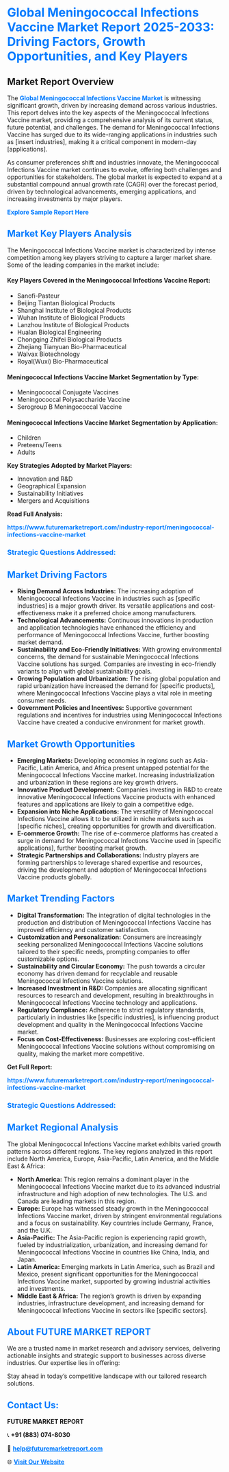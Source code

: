 <h1 style="color: #007BFF;">Global Meningococcal Infections Vaccine Market Report 2025-2033: Driving Factors, Growth Opportunities, and Key Players</h1>

<section id="overview">
<h2>Market Report Overview</h2>
<p>The <a href="https://www.futuremarketreport.com/industry-report/meningococcal-infections-vaccine-market" style="color: #007BFF; text-decoration: none;"><strong>Global Meningococcal Infections Vaccine Market</strong></a> is witnessing significant growth, driven by increasing demand across various industries. This report delves into the key aspects of the Meningococcal Infections Vaccine market, providing a comprehensive analysis of its current status, future potential, and challenges. The demand for Meningococcal Infections Vaccine has surged due to its wide-ranging applications in industries such as [insert industries], making it a critical component in modern-day [applications].</p>
<p>As consumer preferences shift and industries innovate, the Meningococcal Infections Vaccine market continues to evolve, offering both challenges and opportunities for stakeholders. The global market is expected to expand at a substantial compound annual growth rate (CAGR) over the forecast period, driven by technological advancements, emerging applications, and increasing investments by major players.</p>
</section>

<section id="overview">
<p><a href="https://www.futuremarketreport.com/request-sample/reportId=86019" style="color: #007BFF; text-decoration: none;"><strong>Explore Sample Report Here</strong></a></p>
</section>

<section id="key-players">
<h2 style="color: #007BFF;">Market Key Players Analysis</h2>
<p>The Meningococcal Infections Vaccine market is characterized by intense competition among key players striving to capture a larger market share. Some of the leading companies in the market include:</p>
<h4>Key Players Covered in the Meningococcal Infections Vaccine Report:</h4>
<ul><li>Sanofi-Pasteur</li><li>Beijing Tiantan Biological Products</li><li>Shanghai Institute of Biological Products</li><li>Wuhan Institute of Biological Products</li><li>Lanzhou Institute of Biological Products</li><li>Hualan Biological Engineering</li><li>Chongqing Zhifei Biological Products</li><li>Zhejiang Tianyuan Bio-Pharmaceutical</li><li>Walvax Biotechnology</li><li>Royal(Wuxi) Bio-Pharmaceutical</li></ul>
<h4>Meningococcal Infections Vaccine Market Segmentation by Type:</h4>
<ul><li>Meningococcal Conjugate Vaccines</li><li>Meningococcal Polysaccharide Vaccine</li><li>Serogroup B Meningococcal Vaccine</li></ul>

<h4>Meningococcal Infections Vaccine Market Segmentation by Application:</h4>
<ul><li>Children</li><li>Preteens/Teens</li><li>Adults</li></ul>
<p><strong>Key Strategies Adopted by Market Players:</strong></p>
<ul>
<li>Innovation and R&D</li>
<li>Geographical Expansion</li>
<li>Sustainability Initiatives</li>
<li>Mergers and Acquisitions</li>
</ul>
</section>

<section>
<p><strong>Read Full Analysis: </strong></p><a href="https://www.futuremarketreport.com/industry-report/meningococcal-infections-vaccine-market" style="color: #007BFF; text-decoration: none;"><strong>https://www.futuremarketreport.com/industry-report/meningococcal-infections-vaccine-market</strong></a>
<h3 style="color: #007BFF;">Strategic Questions Addressed:</h3>
</section>

<section id="driving-factors">
<h2 style="color: #007BFF;">Market Driving Factors</h2>
<ul>
<li><strong>Rising Demand Across Industries:</strong> The increasing adoption of Meningococcal Infections Vaccine in industries such as [specific industries] is a major growth driver. Its versatile applications and cost-effectiveness make it a preferred choice among manufacturers.</li>
<li><strong>Technological Advancements:</strong> Continuous innovations in production and application technologies have enhanced the efficiency and performance of Meningococcal Infections Vaccine, further boosting market demand.</li>
<li><strong>Sustainability and Eco-Friendly Initiatives:</strong> With growing environmental concerns, the demand for sustainable Meningococcal Infections Vaccine solutions has surged. Companies are investing in eco-friendly variants to align with global sustainability goals.</li>
<li><strong>Growing Population and Urbanization:</strong> The rising global population and rapid urbanization have increased the demand for [specific products], where Meningococcal Infections Vaccine plays a vital role in meeting consumer needs.</li>
<li><strong>Government Policies and Incentives:</strong> Supportive government regulations and incentives for industries using Meningococcal Infections Vaccine have created a conducive environment for market growth.</li>
</ul>
</section>

<section id="growth-opportunities">
<h2 style="color: #007BFF;">Market Growth Opportunities</h2>
<ul>
<li><strong>Emerging Markets:</strong> Developing economies in regions such as Asia-Pacific, Latin America, and Africa present untapped potential for the Meningococcal Infections Vaccine market. Increasing industrialization and urbanization in these regions are key growth drivers.</li>
<li><strong>Innovative Product Development:</strong> Companies investing in R&D to create innovative Meningococcal Infections Vaccine products with enhanced features and applications are likely to gain a competitive edge.</li>
<li><strong>Expansion into Niche Applications:</strong> The versatility of Meningococcal Infections Vaccine allows it to be utilized in niche markets such as [specific niches], creating opportunities for growth and diversification.</li>
<li><strong>E-commerce Growth:</strong> The rise of e-commerce platforms has created a surge in demand for Meningococcal Infections Vaccine used in [specific applications], further boosting market growth.</li>
<li><strong>Strategic Partnerships and Collaborations:</strong> Industry players are forming partnerships to leverage shared expertise and resources, driving the development and adoption of Meningococcal Infections Vaccine products globally.</li>
</ul>
</section>

<section id="trending-factors">
<h2 style="color: #007BFF;">Market Trending Factors</h2>
<ul>
<li><strong>Digital Transformation:</strong> The integration of digital technologies in the production and distribution of Meningococcal Infections Vaccine has improved efficiency and customer satisfaction.</li>
<li><strong>Customization and Personalization:</strong> Consumers are increasingly seeking personalized Meningococcal Infections Vaccine solutions tailored to their specific needs, prompting companies to offer customizable options.</li>
<li><strong>Sustainability and Circular Economy:</strong> The push towards a circular economy has driven demand for recyclable and reusable Meningococcal Infections Vaccine solutions.</li>
<li><strong>Increased Investment in R&D:</strong> Companies are allocating significant resources to research and development, resulting in breakthroughs in Meningococcal Infections Vaccine technology and applications.</li>
<li><strong>Regulatory Compliance:</strong> Adherence to strict regulatory standards, particularly in industries like [specific industries], is influencing product development and quality in the Meningococcal Infections Vaccine market.</li>
<li><strong>Focus on Cost-Effectiveness:</strong> Businesses are exploring cost-efficient Meningococcal Infections Vaccine solutions without compromising on quality, making the market more competitive.</li>
</ul>
</section>

<section>
<p><strong>Get Full Report: </strong></p><a href="https://www.futuremarketreport.com/industry-report/meningococcal-infections-vaccine-market" style="color: #007BFF; text-decoration: none;"><strong>https://www.futuremarketreport.com/industry-report/meningococcal-infections-vaccine-market</strong></a>
<h3 style="color: #007BFF;">Strategic Questions Addressed:</h3>
</section>


<section id="regional-analysis">
<h2 style="color: #007BFF;">Market Regional Analysis</h2>
<p>The global Meningococcal Infections Vaccine market exhibits varied growth patterns across different regions. The key regions analyzed in this report include North America, Europe, Asia-Pacific, Latin America, and the Middle East & Africa:</p>
<ul>
<li><strong>North America:</strong> This region remains a dominant player in the Meningococcal Infections Vaccine market due to its advanced industrial infrastructure and high adoption of new technologies. The U.S. and Canada are leading markets in this region.</li>
<li><strong>Europe:</strong> Europe has witnessed steady growth in the Meningococcal Infections Vaccine market, driven by stringent environmental regulations and a focus on sustainability. Key countries include Germany, France, and the U.K.</li>
<li><strong>Asia-Pacific:</strong> The Asia-Pacific region is experiencing rapid growth, fueled by industrialization, urbanization, and increasing demand for Meningococcal Infections Vaccine in countries like China, India, and Japan.</li>
<li><strong>Latin America:</strong> Emerging markets in Latin America, such as Brazil and Mexico, present significant opportunities for the Meningococcal Infections Vaccine market, supported by growing industrial activities and investments.</li>
<li><strong>Middle East & Africa:</strong> The region’s growth is driven by expanding industries, infrastructure development, and increasing demand for Meningococcal Infections Vaccine in sectors like [specific sectors].</li>
</ul>
</section>

<footer>
<h2 style="color: #007BFF;">About FUTURE MARKET REPORT</h2>
<p>We are a trusted name in market research and advisory services, delivering actionable insights and strategic support to businesses across diverse industries. Our expertise lies in offering:</p>

<p>Stay ahead in today’s competitive landscape with our tailored research solutions.</p>

<h2 style="color: #007BFF;">Contact Us:</h2>
<p><strong>FUTURE MARKET REPORT</strong></p>
<p>📞 <strong>+91 (883) 074-8030</strong></p>
<p>📧 <strong><a href="mailto:help@futuremarketreport.com" style="color: #007BFF;">help@futuremarketreport.com</a></strong></p>
<p>🌐 <strong><a href="https://www.futuremarketreport.com/" style="color: #007BFF;">Visit Our Website</a></strong></p>
</footer>